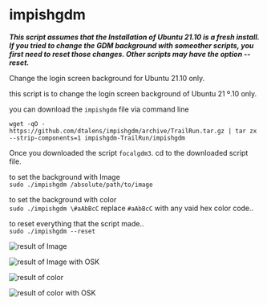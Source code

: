 # impishgdm

_**This script assumes that the Installation of Ubuntu 21.10 is a fresh install. If you tried to change the GDM background with someother scripts, you first need to reset those changes. Other scripts may have the option --reset.**_

Change the login screen background for Ubuntu 21.10 only.

this script is to change the login screen background of Ubuntu 21
º.10 only.


you can download the `impishgdm` file via command line

    wget -qO - https://github.com/dtalens/impishgdm/archive/TrailRun.tar.gz | tar zx --strip-components=1 impishgdm-TrailRun/impishgdm

Once you downloaded the script `focalgdm3`. cd to the downloaded script file.

to set the background with Image  
`sudo ./impishgdm /absolute/path/to/image`

to set the background with color  
`sudo ./impishgdm \#aAbBcC` replace `#aAbBcC` with any vaid hex color code..

to reset everything that the script made..  
`sudo ./impishgdm --reset`

![result of Image](https://i.stack.imgur.com/ssYjj.png)

![result of Image with OSK](https://i.stack.imgur.com/xcpwT.png)

![result of color](https://i.stack.imgur.com/KmliD.png)

![result of color with OSK](https://i.stack.imgur.com/TFWP5.png)
